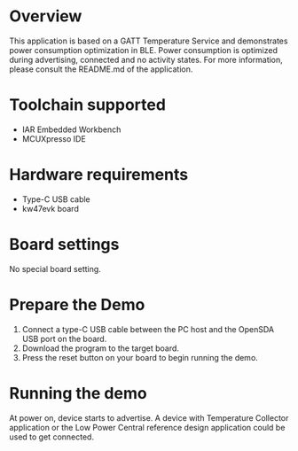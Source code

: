 # Overview

This application is based on a GATT Temperature Service and demonstrates power consumption optimization in BLE.
Power consumption is optimized during advertising, connected and no activity states.
For more information, please consult the README.md of the application.

# Toolchain supported

- IAR Embedded Workbench
- MCUXpresso IDE

# Hardware requirements

- Type-C USB cable
- kw47evk board

# Board settings

No special board setting.

# Prepare the Demo

1.  Connect a type-C USB cable between the PC host and the OpenSDA USB port on the board.
2.  Download the program to the target board.
3.  Press the reset button on your board to begin running the demo.

# Running the demo

At power on, device starts to advertise. A device with Temperature Collector application or the Low Power Central reference design application could be used to get connected.

